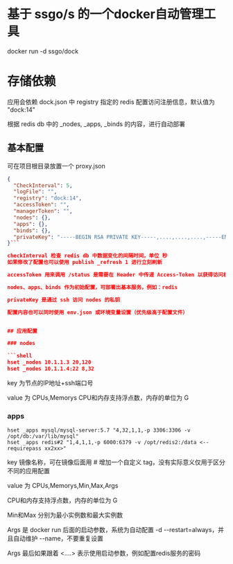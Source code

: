 # 基于 ssgo/s 的一个docker自动管理工具

docker run -d ssgo/dock

# 存储依赖

应用会依赖 dock.json 中 registry 指定的 redis 配置访问注册信息，默认值为 "dock:14"

根据 redis db 中的 _nodes, _apps, _binds 的内容，进行自动部署

## 基本配置

可在项目根目录放置一个 proxy.json

```json
{
  "CheckInterval": 5,
  "logFile": "",
  "registry": "dock:14",
  "accessToken": "",
  "managerToken": "",
  "nodes": {},
  "apps": {},
  "binds": {},
  "privateKey": "-----BEGIN RSA PRIVATE KEY-----,....,....,....,-----END RSA PRIVATE KEY-----"
}```

checkInterval 检查 redis db 中数据变化的间隔时间，单位 秒
如果修改了配置也可以使用 publish _refresh 1 进行立刻刷新

accessToken 用来调用 /status 是需要在 Header 中传递 Access-Token 以获得访问权限

nodes、apps、binds 作为初始配置，可部署出基本服务，例如：redis

privateKey 是通过 ssh 访问 nodes 的私钥

配置内容也可以同时使用 env.json 或环境变量设置（优先级高于配置文件）


## 应用配置

### nodes

```shell
hset _nodes 10.1.1.3 20,120
hset _nodes 10.1.1.4:22 8,32
```

key 为节点的IP地址+ssh端口号

value 为 CPUs,Memorys CPU和内存支持浮点数，内存的单位为 G


### apps

```shell
hset _apps mysql/mysql-server:5.7 "4,32,1,1,-p 3306:3306 -v /opt/db:/var/lib/mysql"
hset _apps redis#2 "1,4,1,1,-p 6000:6379 -v /opt/redis2:/data <--requirepass xx2xx>"
```

key 镜像名称，可在镜像后面用 # 增加一个自定义 tag，没有实际意义仅用于区分不同的应用配置

value 为 CPUs,Memorys,Min,Max,Args

CPU和内存支持浮点数，内存的单位为 G

Min和Max 分别为最小实例数和最大实例数

Args 是 docker run 后面的启动参数，系统为自动配置 -d --restart=always，并且自动维护 --name，不要重复设置

Args 最后如果跟着 <....> 表示使用启动参数，例如配置redis服务的密码

